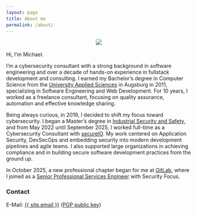```yaml
---
layout: page
title: About me
permalink: /about/
---
```


<div style="text-align:center;">
    <a href="javascript:;" id="launcher">
        <img src="/images/me/me0.jpg" class="selfie-about">
    </a>
</div>

Hi, I'm Michael.

I’m a cybersecurity consultant with a strong background in software engineering and over a decade of hands-on experience in fullstack development and consulting. I earned my Bachelor’s degree in Computer Science from the <a target="_blank" href="https://www.hs-augsburg.de/">University Applied Sciences</a> in Augsburg in 2011, specializing in Software Engineering and Web Development. For 10 years, I worked as a freelance consultant, focusing on quality assurance, automation and effective knowledge sharing.

Being always curious, in 2019, I decided to shift my focus toward cybersecurity. I began a Master’s degree in <a href="https://www.hs-augsburg.de/en/Electrical-Engineering/Industrial-Security-and-Safety-MSc.html" target="_blank">Industrial Security and Safety</a>, and from May 2022 until September 2025, I worked full-time as a Cybersecurity Consultant with <a href="https://secure-io.de">secureIO</a>. My work centered on Application Security, DevSecOps and embedding security into modern development pipelines and agile teams. I also supported large organizations in achieving compliance and in building secure software development practices from the ground up.

In October 2025, a new professional chapter began for me at <a href="https://about.gitlab.com/">GitLab</a>, where I joined as a <a href="https://about.gitlab.com/professional-services/">Senior Professional Services Engineer</a> with Security Focus.


<!--
I particularly value quality assurance methods like test-driven development, code reviews, the use of version control or tools for static code analysis. Furthermore, I am a convinced user of open source software and <a target="_blank" href="https://github.com/mwager/">engage myself</a> in this area as well, if my time allows it.
-->

<div style="display:none">
    <div class="fancy-images-in-grid pure-g">
        <div class="pure-u-1-3">
            <a href="/images/me/master.jpg" class="fancybox" rel="me-images">
                <img src="/images/me/master.jpg" />
            </a>
        </div>
				<div class="pure-u-1-3">
            <a href="/images/me/me0.jpg" class="fancybox" rel="me-images">
                <img src="/images/me/me0.jpg" />
            </a>
        </div>
        <div class="pure-u-1-3">
            <a href="/images/me/me1.jpg" class="fancybox" rel="me-images">
                <img src="/images/me/me1.jpg" />
            </a>
        </div>
        <div class="pure-u-1-3">
            <a href="/images/me/me2.jpg" class="fancybox" rel="me-images">
                <img src="/images/me/me2.jpg" />
            </a>
        </div>
    </div>
    <div class="fancy-images-in-grid pure-g">
        <div class="pure-u-1-3">
            <a href="/images/me/me4.jpg" class="fancybox" rel="me-images">
                <img src="/images/me/me4.jpg" />
            </a>
        </div>
        <div class="pure-u-1-3">
            <a href="/images/me/me5.jpg" class="fancybox" rel="me-images">
                <img src="/images/me/me5.jpg" />
            </a>
        </div>
    </div>
</div>

<script>
document.addEventListener("DOMContentLoaded", function(event) {
  $("#launcher").on("click", function() {
      console.log($(".fancybox"));
        $(".fancybox").eq(0).trigger("click");
    });
});
</script>

### Contact

<!-- Good software is usually created in small, motivated teams. I love doing what I do. Interested in working with me? Don't hesitate to send me an email. -->

E-Mail: <a href="mailto:{{ site.email }}">{{ site.email }}</a> (<a href="/assets/mwager.asc">PGP public key</a>)<br/>
